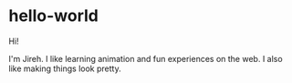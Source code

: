 # hello-world

Hi!

I'm Jireh. I like learning animation and fun experiences on the web. I also like making things look pretty.
